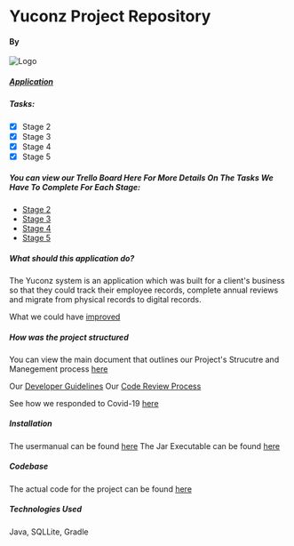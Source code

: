 # Yuconz Project Repository
#### By
![Logo](/Assets/KentSoftLogo.png)
##### [Application](https://github.com/RockiRider/YuconzJava)
##### Tasks:

- [x] Stage 2
- [x] Stage 3
- [x] Stage 4
- [x] Stage 5

##### You can view our Trello Board Here For More Details On The Tasks We Have To Complete For Each Stage:
- [Stage 2](https://trello.com/b/sGcq4F6V/yuconz-stage-2)
- [Stage 3](https://trello.com/b/9rFdLF5e/yuconz-stage-3)
- [Stage 4](https://trello.com/b/Mj1mRCZN/yuconz-stage-4)
- [Stage 5](https://trello.com/b/5hVnl8Aw/yuconz-stage-5)

##### What should this application do?
The Yuconz system is an application which was built for a client's business so that they could track their employee records, complete annual reviews and migrate from physical records to digital records.

What we could have [improved](https://github.com/RockiRider/YuconzSystem/blob/master/Corpus/Documents/status.pdf)

##### How was the project structured
You can view the main document that outlines our Project's Strucutre and Manegement process [here](https://github.com/RockiRider/YuconzSystem/blob/master/Corpus/downloads/ProjectManagement.pdf)

Our [Developer Guidelines](https://github.com/RockiRider/YuconzSystem/blob/master/Corpus/downloads/DeveloperGuidelines.pdf)
Our [Code Review Process](https://github.com/RockiRider/YuconzSystem/blob/master/Corpus/downloads/CodeReview.pdf)

See how we responded to Covid-19 [here](https://github.com/RockiRider/YuconzSystem/blob/master/Corpus/downloads/remoteWorking.pdf)

##### Installation
The usermanual can be found [here](https://github.com/RockiRider/YuconzSystem/blob/master/Corpus/Documents/UM.pdf)
The Jar Executable can be found [here](https://github.com/RockiRider/YuconzJava)

##### Codebase
The actual code for the project can be found [here](https://github.com/RockiRider/YuconzJava)

##### Technologies Used
Java, SQLLite, Gradle

